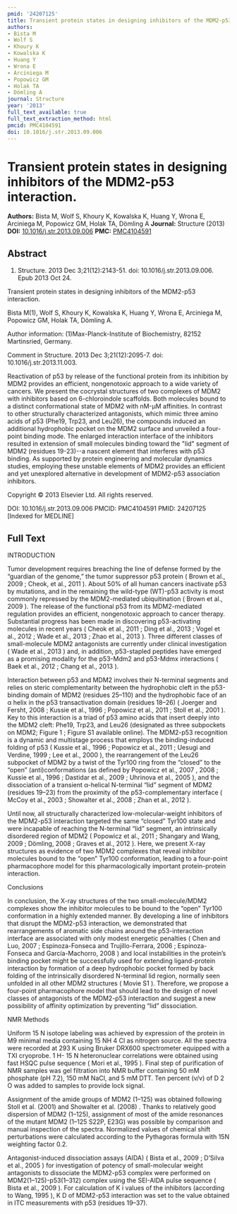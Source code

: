 ```yaml
---
pmid: '24207125'
title: Transient protein states in designing inhibitors of the MDM2-p53 interaction.
authors:
- Bista M
- Wolf S
- Khoury K
- Kowalska K
- Huang Y
- Wrona E
- Arciniega M
- Popowicz GM
- Holak TA
- Dömling A
journal: Structure
year: '2013'
full_text_available: true
full_text_extraction_method: html
pmcid: PMC4104591
doi: 10.1016/j.str.2013.09.006
---
```


# Transient protein states in designing inhibitors of the MDM2-p53 interaction.
**Authors:** Bista M, Wolf S, Khoury K, Kowalska K, Huang Y, Wrona E, Arciniega M, Popowicz GM, Holak TA, Dömling A
**Journal:** Structure (2013)
**DOI:** [10.1016/j.str.2013.09.006](https://doi.org/10.1016/j.str.2013.09.006)
**PMC:** [PMC4104591](https://www.ncbi.nlm.nih.gov/pmc/articles/PMC4104591/)

## Abstract

1. Structure. 2013 Dec 3;21(12):2143-51. doi: 10.1016/j.str.2013.09.006. Epub
2013  Oct 24.

Transient protein states in designing inhibitors of the MDM2-p53 interaction.

Bista M(1), Wolf S, Khoury K, Kowalska K, Huang Y, Wrona E, Arciniega M, 
Popowicz GM, Holak TA, Dömling A.

Author information:
(1)Max-Planck-Institute of Biochemistry, 82152 Martinsried, Germany.

Comment in
    Structure. 2013 Dec 3;21(12):2095-7. doi: 10.1016/j.str.2013.11.003.

Reactivation of p53 by release of the functional protein from its inhibition by 
MDM2 provides an efficient, nongenotoxic approach to a wide variety of cancers. 
We present the cocrystal structures of two complexes of MDM2 with inhibitors 
based on 6-chloroindole scaffolds. Both molecules bound to a distinct 
conformational state of MDM2 with nM-μM affinities. In contrast to other 
structurally characterized antagonists, which mimic three amino acids of p53 
(Phe19, Trp23, and Leu26), the compounds induced an additional hydrophobic 
pocket on the MDM2 surface and unveiled a four-point binding mode. The enlarged 
interaction interface of the inhibitors resulted in extension of small molecules 
binding toward the "lid" segment of MDM2 (residues 19-23)--a nascent element 
that interferes with p53 binding. As supported by protein engineering and 
molecular dynamics studies, employing these unstable elements of MDM2 provides 
an efficient and yet unexplored alternative in development of MDM2-p53 
association inhibitors.

Copyright © 2013 Elsevier Ltd. All rights reserved.

DOI: 10.1016/j.str.2013.09.006
PMCID: PMC4104591
PMID: 24207125 [Indexed for MEDLINE]

## Full Text

INTRODUCTION

Tumor development requires breaching the line of defense formed by the “guardian of the genome,” the tumor suppressor p53 protein ( Brown et al., 2009 ; Cheok, et al., 2011 ). About 50% of all human cancers inactivate p53 by mutations, and in the remaining the wild-type (WT)-p53 activity is most commonly repressed by the MDM2-mediated ubiquitination ( Brown et al., 2009 ). The release of the functional p53 from its MDM2-mediated regulation provides an efficient, nongenotoxic approach to cancer therapy. Substantial progress has been made in discovering p53-activating molecules in recent years ( Cheok et al., 2011 ; Ding et al., 2013 ; Vogel et al., 2012 ; Wade et al., 2013 ; Zhao et al., 2013 ). Three different classes of small-molecule MDM2 antagonists are currently under clinical investigation ( Wade et al., 2013 ) and, in addition, p53-stapled peptides have emerged as a promising modality for the p53-Mdm2 and p53-Mdmx interactions ( Baek et al., 2012 ; Chang et al., 2013 ).

Interaction between p53 and MDM2 involves their N-terminal segments and relies on steric complementarity between the hydrophobic cleft in the p53-binding domain of MDM2 (residues 25–110) and the hydrophobic face of an α helix in the p53 transactivation domain (residues 18–26) ( Joerger and Fersht, 2008 ; Kussie et al., 1996 ; Popowicz et al., 2011 ; Stoll et al., 2001 ). Key to this interaction is a triad of p53 amino acids that insert deeply into the MDM2 cleft: Phe19, Trp23, and Leu26 (designated as three subpockets on MDM2; Figure 1 ; Figure S1 available online). The MDM2-p53 recognition is a dynamic and multistage process that employs the binding-induced folding of p53 ( Kussie et al., 1996 ; Popowicz et al., 2011 ; Uesugi and Verdine, 1999 ; Lee et al., 2000 ), the rearrangement of the Leu26 subpocket of MDM2 by a twist of the Tyr100 ring from the “closed” to the “open” (anti)conformations (as defined by Popowicz et al., 2007 , 2008 ; Kussie et al., 1996 ; Dastidar et al., 2009 ; Uhrinova et al., 2005 ), and the dissociation of a transient α-helical N-terminal “lid” segment of MDM2 (residues 19–23) from the proximity of the p53-complementary interface ( McCoy et al., 2003 ; Showalter et al., 2008 ; Zhan et al., 2012 ).

Until now, all structurally characterized low-molecular-weight inhibitors of the MDM2-p53 interaction targeted the same “closed” Tyr100 state and were incapable of reaching the N-terminal “lid” segment, an intrinsically disordered region of MDM2 ( Popowicz et al., 2011 ; Shangary and Wang, 2009 ; Dömling, 2008 ; Graves et al., 2012 ). Here, we present X-ray structures as evidence of two MDM2 complexes that reveal inhibitor molecules bound to the “open” Tyr100 conformation, leading to a four-point pharmacophore model for this pharmacologically important protein-protein interaction.

Conclusions

In conclusion, the X-ray structures of the two small-molecule/MDM2 complexes show the inhibitor molecules to be bound to the “open” Tyr100 conformation in a highly extended manner. By developing a line of inhibitors that disrupt the MDM2-p53 interaction, we demonstrated that rearrangements of aromatic side chains around the p53-interaction interface are associated with only modest energetic penalties ( Chen and Luo, 2007 ; Espinoza-Fonseca and Trujillo-Ferrara, 2006 ; Espinoza-Fonseca and García-Machorro, 2008 ) and local instabilities in the protein’s binding pocket might be successfully used for extending ligand-protein interaction by formation of a deep hydrophobic pocket formed by back folding of the intrinsically disordered N-terminal lid region, normally seen unfolded in all other MDM2 structures ( Movie S1 ). Therefore, we propose a four-point pharmacophore model that should lead to the design of novel classes of antagonists of the MDM2-p53 interaction and suggest a new possibility of affinity optimization by preventing “lid” dissociation.

NMR Methods

Uniform 15 N isotope labeling was achieved by expression of the protein in M9 minimal media containing 15 NH 4 Cl as nitrogen source. All the spectra were recorded at 293 K using Bruker DRX600 spectrometer equipped with a TXI cryoprobe. 1 H- 15 N heteronuclear correlations were obtained using fast HSQC pulse sequence ( Mori et al., 1995 ). Final step of purification of NMR samples was gel filtration into NMR buffer containing 50 mM phosphate (pH 7.2), 150 mM NaCl, and 5 mM DTT. Ten percent (v/v) of D 2 O was added to samples to provide lock signal.

Assignment of the amide groups of MDM2 (1–125) was obtained following Stoll et al. (2001) and Showalter et al. (2008) . Thanks to relatively good dispersion of MDM2 (1–125), assignment of most of the amide resonances of the mutant MDM2 (1–125 S22P, E23G) was possible by comparison and manual inspection of the spectra. Normalized values of chemical shift perturbations were calculated according to the Pythagoras formula with 15N weighting factor 0.2.

Antagonist-induced dissociation assays (AIDA) ( Bista et al., 2009 ; D’Silva et al., 2005 ) for investigation of potency of small-molecular weight antagonists to dissociate the MDM2-p53 complex were performed on MDM2(1–125)-p53(1–312) complex using the SEI-AIDA pulse sequence ( Bista et al., 2009 ). For calculation of K i values of the inhibitors (according to Wang, 1995 ), K D of MDM2-p53 interaction was set to the value obtained in ITC measurements with p53 (residues 19–37).

